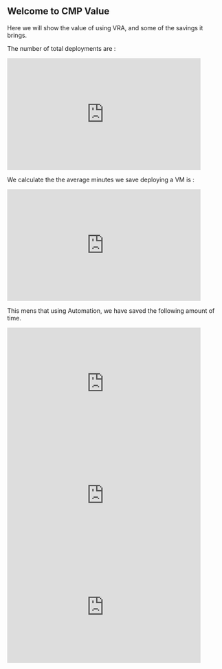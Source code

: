 ## Welcome to CMP Value

Here we will show the value of using VRA, and some of the savings it brings.

The number of total deployments are : 
<iframe width="450" height="260" style="border: 0px solid #cccccc;" src="https://thingspeak.com/channels/928804/widgets/126404"></iframe>

We calculate the the average minutes we save deploying a VM is :
<iframe width="450" height="260" style="border: 0px solid #cccccc;" src="https://thingspeak.com/channels/928804/widgets/126385"></iframe>

This mens that using Automation, we have saved the following amount of time.

<iframe width="450" height="260" style="border: 0px solid #cccccc;" src="https://thingspeak.com/channels/928804/charts/3?bgcolor=%23ffffff&color=%23d62020&dynamic=true&results=60&title=Minutes+Saved&type=line"></iframe>

<iframe width="450" height="260" style="border: 0px solid #cccccc;" src="https://thingspeak.com/channels/928804/charts/4?bgcolor=%23ffffff&color=%23d62020&dynamic=true&results=60&title=Hours+Saved&type=line"></iframe>

<iframe width="450" height="260" style="border: 0px solid #cccccc;" src="https://thingspeak.com/channels/928804/charts/5?bgcolor=%23ffffff&color=%23d62020&dynamic=true&results=60&title=Days+Saved&type=line"></iframe>

